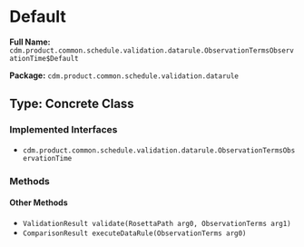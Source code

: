 # Default

**Full Name:** `cdm.product.common.schedule.validation.datarule.ObservationTermsObservationTime$Default`

**Package:** `cdm.product.common.schedule.validation.datarule`

## Type: Concrete Class

### Implemented Interfaces

- `cdm.product.common.schedule.validation.datarule.ObservationTermsObservationTime`

### Methods

#### Other Methods

- `ValidationResult validate(RosettaPath arg0, ObservationTerms arg1)`
- `ComparisonResult executeDataRule(ObservationTerms arg0)`


